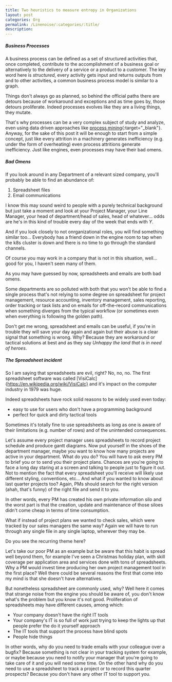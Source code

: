 ```yaml
---
title: Two heuristics to measure entropy in Organizations
layout: post
categories: Org
permalink: /Linenoise/:categories/:title/
description: 
---
```

##### Business Processes
A business process can be defined as a set of structured activities that, once completed, contribute to the accomplishment of a business goal or alternatively to the delivery of a service or a product to a customer.
The key word here is *structured*, every activity gets input and returns outputs from and to other activities, a common business process model is similar to a graph.

Things don't always go as planned, so behind the official paths there are detours because of workaround and exceptions and as time goes by, those detours proliferate.
Indeed processes evolves like they are a living things, they mutate. 

That's why processes can be a very complex subject of study and analyze, even using data driven approaches like [process mining](https://en.wikipedia.org/wiki/Process_mining){:target="_blank"}. Anyway, for the sake of this post it will be enough to start from a simple concept, just like every attrition in a machinery generates inefficiency (e.g. under the form of overheating) even process attritions generate inefficiency. Just like engines, even processes may have their bad omens.  

##### Bad Omens
If you look around in any Department of a relevant sized company, you'll probably be able to find an abundance of: 
1. Spreadsheet files 
2. Email communications

I know this may sound weird to people with a purely technical background but just take a moment and look at your Project Manager, your Line Manager, your head of department/head of sales, head of whatever... odds are he's in this kind of trouble every day of the week that ends with *Y*.

And if you look closely to not onrganizational roles, you will find something similar too... Everybody has a friend down in the engine room to tap when the k8s cluster is down and there is no time to go through the standard channels.

Of course you may work in a company that is not in this situation, well... good for you, I haven't seen many of them.

As you may have guessed by now, spreadsheets and emails are both bad omens.  

Some departments are so polluted with both that you won't be able to find a single process that's not relying to some degree on spreadsheet for project management, resource accounting, inventory management, sales reporting, order tracking or task lists and on emails for off-the-record communications when something diverges from the typical workflow (or sometimes even when everything is following the golden path). 

Don't get me wrong, spreadsheet and emails can be useful, if you're in trouble they will save your day again and again but their abuse is a clear signal that something is wrong. Why? Because they are workaround or tactical solutions at best and as they say *Unhappy the land that is in need of heroes*.

##### The Spreadsheet incident 
So I am saying that spreadsheets are evil, right? No, no, no.
The first spreadsheet software was called [VisiCalc]{https://en.wikipedia.org/wiki/VisiCalc} and it's impact on the computer industry in 1979 was huge.

Indeed spreadsheets have rock solid reasons to be widely used even today:
- easy to use for users who don't have a programming background
- perfect for quick and dirty tactical tools 

Sometimes it's totally fine to use spreadsheets as long as one is aware of their limitations (e.g. number of rows) and of the unintended consequences.

Let's assume every project manager uses spreadsheets to record project schedule and produce gantt diagrams. Now put yourself in the shoes of the department manager, maybe you want to know how many projects are active in your department. What do you do? You will have to ask every PM to brief you or to send you their project plans. Chances are you're going to face a long day staring at a screen and talking to people just to figure it out. Not to mention the fact that every spreadsheet you'll receive will likely use different styling, conventions, etc...
And what if you wanted to know about last quarter projects too? Again, PMs should search for the right version (ahah, that's funny) of the right file and send it to you.  

In other words, every PM has created his own private information silo and the worst part is that the creation, update and maintenance of those siloes didn't come cheap in terms of time consumption.

What if instead of project plans we wanted to check sales, which were tracked by our sales managers the same way? Again we will have to run through any single file in any single laptop, wherever they may be.

Do you see the recurring theme here?

Let's take our poor PM as an example but be aware that this habit is spread well beyond them, for example I've seen a Christmas holiday plan, with skill coverage per application area and services done with tons of spreadsheets.
Why a PM would invest time producing her own project management tool in the first place? Well there could be several reasons the first that come into my mind is that she doesn't have alternatives.



But nonetheless spreadsheet are commonly used, why? 
Well here it comes that strange noise from the engine you should be aware of, you don't know what's the problem but you know it's not good. Proliferation of spreadsheets may have different causes, among which:
- Your company doesn't have the right IT tools 
- Your company's IT is so full of work just trying to keep the lights up that people prefer the do it yourself approach
- The IT tools that support the process have blind spots
- People hide things
 
In other words, why do you need to trade emails with your colleague over a bugfix? Because something is not clear in your tracking system for example, or maybe because you need to notify your manager that you're going to take care of it and you will need some time. On the other hand why do you need to use a spreadsheet to track a project or to record this quarter prospects? Because you don't have any other IT tool to support you. 









